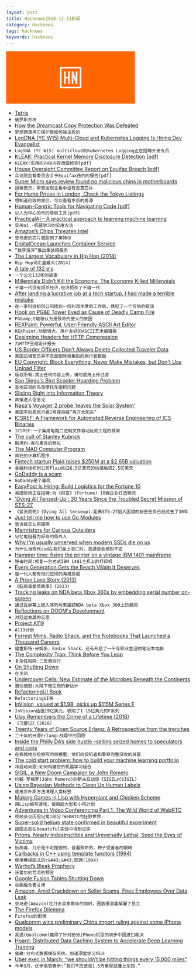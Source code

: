 ```yaml
---
layout: post
title: Hacknews2018-12-11新闻
category: Hacknews
tags: hacknews
keywords: hacknews
---
```


![haccknews-banner](/assets/image/hacknews-banner.jpg)

- [Tetris](https://www.colinfahey.com/tetris/tetris.html)
- `俄罗斯方块`
- [How the Dreamcast Copy Protection Was Defeated](http://fabiensanglard.net/dreamcast_hacking/)
- `梦想铸造拷贝保护是如何被击败的`
- [LogDNA (YC W15) Multi-Cloud and Kubernetes Logging Is Hiring Dev Evangelist](https://logdna.com/careers/)
- `LogDNA (YC W15) multicloud和Kubernetes Logging正在招聘开发专员`
- [KLEAK: Practical Kernel Memory Disclosure Detection [pdf]](https://netbsd.org/gallery/presentations/maxv/kleak.pdf)
- `KLEAK:实用的内核内存泄露检测[pdf]`
- [House Oversight Committee Report on Equifax Breach [pdf]](https://oversight.house.gov/wp-content/uploads/2018/12/Equifax-Report.pdf)
- `众议院监督委员会关于Equifax违约的报告[pdf]`
- [Super Micro says review found no malicious chips in motherboards](https://www.reuters.com/article/us-supermicro-chips/super-micro-says-review-found-no-malicious-chips-in-motherboards-idUSKBN1OA12R)
- `超微表示，审查发现主板中没有恶意芯片`
- [For Home Prices in London, Check the Tokyo Listings](https://blogs.imf.org/2018/04/10/for-home-prices-in-london-check-the-tokyo-listings/)
- `想知道伦敦的房价，可以看看东京的房源`
- [Human-Centric Tools for Navigating Code [pdf]](http://web.eecs.utk.edu/~azh/pubs/Henley2018bDissertation.pdf)
- `以人为中心的代码导航工具[pdf]`
- [PracticalAI – A practical approach to learning machine learning](https://github.com/GokuMohandas/practicalAI)
- `实用ai -机器学习的实用方法`
- [Amazon’s Chips Threaten Intel](https://www.nytimes.com/2018/12/10/technology/amazon-server-chip-intel.html)
- `亚马逊的芯片威胁到了英特尔`
- [DigitalOcean Launches Container Service](https://techcrunch.com/2018/12/11/digital-ocean-launches-its-container-service/)
- `“数字海洋”推出集装箱服务`
- [The Largest Vocabulary in Hip Hop (2014)](https://pudding.cool/2017/02/vocabulary/)
- `Hip Hop词汇量最大(2014)`
- [A tale of 132 e&#39;s](https://linuxwit.ch/blog/2018/12/e98e/)
- `一个公元132年的故事`
- [Millennials Didn’t Kill the Economy. The Economy Killed Millennials](https://www.theatlantic.com/ideas/archive/2018/12/stop-blaming-millennials-killing-economy/577408/)
- `千禧一代没有扼杀经济.经济扼杀了千禧一代`
- [After landing a lucrative job at a tech startup, I had made a terrible mistake](https://torontolife.com/tech/truth-tech-insider-got/)
- `在一家科技初创公司找到一份利润丰厚的工作后，我犯了一个可怕的错误`
- [Hook on PG&amp;E Tower Eyed as Cause of Deadly Camp Fire](https://www.nbcbayarea.com/news/local/Hook-on-PGE-Tower-Eyed-as-Cause-of-Deadly-Camp-Fire-502035081.html)
- `PG&amp;E塔被认为是致命的营火的原因`
- [REXPaint: Powerful, User-Friendly ASCII Art Editor](https://www.gridsagegames.com/rexpaint/)
- `REXPaint:功能强大，用户友好的ASCII艺术编辑器`
- [Designing Headers for HTTP Compression](https://www.mnot.net/blog/2018/11/27/header_compression)
- `为HTTP压缩设计报头`
- [US Border Officers Don’t Always Delete Collected Traveler Data](https://www.engadget.com/2018/12/11/cbp-officers-fail-to-delete-traveler-data/)
- `美国边境官员并不总是删除收集到的旅行者数据`
- [EU Copyright: Block Everything, Never Make Mistakes, but Don&#39;t Use Upload Filter](https://www.techdirt.com/articles/20181210/09323241194/latest-eu-copyright-proposal-block-everything-never-make-mistakes-dont-use-upload-filters.shtml)
- `版权所有:禁止任何内容上传，请勿使用上传过滤`
- [San Diego&#39;s Bird Scooter Hoarding Problem](http://www.scottresearch.com/blog/san-diegos-bird-scooter-hoarding-problem-with-screencaptures)
- `圣地亚哥的鸟类摩托车囤积问题`
- [Sliding Right into Information Theory](http://www.joachim-breitner.de/blog/747-Sliding_Right_into_Information_Theory)
- `直接进入信息论`
- [Nasa&#39;s Voyager 2 probe &#39;leaves the Solar System&#39;](https://www.bbc.co.uk/news/science-environment-46502820)
- `美国宇航局旅行者2号探测器“离开太阳系”`
- [ICSREF: A Framework for Automated Reverse Engineering of ICS Binaries](https://arxiv.org/abs/1812.03478)
- `ICSREF:一个集成电路二进制文件自动反向工程的框架`
- [The cult of Stanley Kubrick](https://www.economist.com/prospero/2018/12/10/the-cult-of-stanley-kubrick)
- `斯坦利·库布里克的祭礼`
- [The MAD Computer Program](https://meatfighter.com/mad/)
- `疯狂的计算机程序`
- [Fintech startup Plaid raises $250M at a $2.65B valuation](https://techcrunch.com/2018/12/11/fintech-startup-plaid-raises-250m-at-a-2-65b-valuation/)
- `金融科技初创公司Plaid以26.5亿美元的估值融资2.5亿美元`
- [GoDaddy is a scam](https://www.reddit.com/r/web_design/comments/a562gv/godaddy_is_a_scam/)
- `GoDaddy是个骗局`
- [EasyPost Is Hiring: Build Logistics for the Fortune 10](https://www.easypost.com/jobs)
- `易捷邮政正在招聘:为《财富》(Fortune) 10强企业打造物流`
- [&#39;Dying All Tensed-Up&#39;: 30 Years Since the Troubled Secret Mission of STS-27](https://www.americaspace.com/2018/12/09/dying-all-tensed-up-30-years-since-the-troubled-secret-mission-of-sts-27/)
- `《紧张而死》(Dying All tenseup):距离STS-27陷入困境的秘密任务已经过去了30年`
- [Just tell me how to use Go Modules](https://www.kablamo.com.au/blog-1/2018/12/10/just-tell-me-how-to-use-go-modules)
- `告诉我怎么用围棋`
- [Memristors for Curious Outsiders](https://arxiv.org/abs/1812.03389)
- `记忆电阻器为好奇的局外人`
- [Why I&#39;m usually unnerved when modern SSDs die on us](https://utcc.utoronto.ca/~cks/space/blog/tech/SSDDeathDisturbing)
- `为什么当现代ssd在我们身上消亡时，我通常会感到不安`
- [Hammer time: fixing the printer on a vintage IBM 1401 mainframe](http://www.righto.com/2018/12/hammer-time-fixing-printer-on-vintage.html)
- `锤击时间:修复一台老式IBM 1401主机上的打印机`
- [Every Generation Gets the Beach Villain It Deserves](https://www.nytimes.com/2018/08/30/technology/vinod-khosla-beach.html)
- `每一代人都有他们应得的海滩恶棍`
- [A Prion Love Story (2013)](https://www.newyorker.com/books/page-turner/a-prion-love-story)
- `《朊病毒爱情故事》(2013)`
- [Tracking leaks on NDA beta Xbox 360s by embedding serial number on-screen](https://twitter.com/cullend/status/1071884772064944128)
- `通过在屏幕上嵌入序列号来跟踪NDA beta Xbox 360上的漏洞`
- [Reflections on DOOM&#39;s Development](https://rome.ro/news/2018/12/10/reflections-on-dooms-development)
- `对厄运发展的反思`
- [Project A119](https://en.wikipedia.org/wiki/Project_A119)
- `A119计划`
- [Forrest Mims, Radio Shack, and the Notebooks That Launched a Thousand Careers](https://hackaday.com/2017/01/18/forrest-mims-radio-shack-and-the-notebooks-that-launched-a-thousand-careers/)
- `福雷斯特·米姆斯，Radio Shack，还有开启了一千年职业生涯的笔记本电脑`
- [The Complexity Trap: Think Before You Leap](https://danielwestheide.com/blog/2018/12/07/the-complexity-trap.html)
- `复杂性陷阱:三思而后行`
- [On Shutting Down](https://blog.ycombinator.com/shutting-down/)
- `在关闭`
- [Undercover Cells: New Estimate of the Microbes Beneath the Continents](https://deepcarbon.net/index.php/undercover-cells-new-estimate-microbes-beneath-continents)
- `潜伏细胞:大陆下微生物的新估计`
- [RefactoringUI Book](https://refactoringui.com/book/)
- `RefactoringUI书`
- [InVision, valued at $1.9B, picks up $115M Series F](https://techcrunch.com/2018/12/11/invision-valued-at-1-9-billion-picks-up-115-million-series-f/)
- `InVision估值19亿美元，收购了1.15亿美元的F系列`
- [Ulay Remembers the Crime of a Lifetime (2016)](https://observer.com/2016/10/ulay-remembers-the-crime-of-a-lifetime-40-years-later/)
- `《乌雷记》(2016)`
- [Twenty Years of Open Source Erlang: A Retrospective from the trenches](https://www.erlang-solutions.com/blog/twenty-years-of-open-source-erlang.html)
- `二十年的开源Erlang:战壕中的回顾`
- [Inside the Philly DA’s side hustle –selling seized homes to speculators and cops](http://planphilly.com/articles/2018/12/07/inside-the-philadelphia-da-s-side-hustle-selling-seized-homes-to-speculators-and-cops)
- `在费城地方检察院的侧楼里，他们向投机者和警察兜售没收的房屋`
- [The cold start problem: how to build your machine learning portfolio](https://towardsdatascience.com/the-cold-start-problem-how-to-build-your-machine-learning-portfolio-6718b4ae83e9)
- `冷启动问题:如何构建您的机器学习组合`
- [SIGIL, a New Doom Campaign by John Romero](https://www.romerogames.ie/sigil/)
- `约翰·罗梅罗(John Romero)的新末日战役《SIGIL》(SIGIL)`
- [Using Bayesian Methods to Clean Up Human Labels](https://blog.dominodatalab.com/using-bayesian-methods-to-clean-up-human-labels/)
- `使用贝叶斯方法清理人类标签`
- [Making Games in Lisp with Hypergiant and Chicken Scheme](http://alex-charlton.com/posts/Prototype_to_polish_Making_games_in_CHICKEN_Scheme_with_Hypergiant/)
- `用Lisp编写游戏，使用超大型和小鸡计划`
- [Adventures in Video Conferencing Part 1: The Wild World of WebRTC](https://googleprojectzero.blogspot.com/2018/12/adventures-in-video-conferencing-part-1.html)
- `视频会议历险记第1部分:WebRTC的狂野世界`
- [Super-solid helium state confirmed in beautiful experiment](https://arstechnica.com/science/2018/12/researchers-find-super-solid-by-looking-at-a-normal-solid/)
- `超固态氦在beautiful实验中得到证实`
- [Prions, Nearly Indestructible and Universally Lethal, Seed the Eyes of Victims](https://blogs.scientificamerican.com/artful-amoeba/prions-nearly-indestructible-and-universally-lethal-seed-the-eyes-of-victims/)
- `朊病毒，几乎是不可摧毁的，普遍致命的，种子受害者的眼睛`
- [Callbacks in C&#43;&#43; using template functors (1994)](http://www.tutok.sk/fastgl/callback.html)
- `使用模板函式的c&#43;&#43;回调(1994)`
- [Warhol’s Bleak Prophecy](https://www.theatlantic.com/magazine/archive/2019/01/andy-warhol-pop-art-whitney/576412/)
- `沃霍尔的荒凉的预言`
- [Google Fusion Tables Shutting Down](https://support.google.com/fusiontables/answer/9185417)
- `谷歌融合表关闭`
- [Amazon, Amid Crackdown on Seller Scams, Fires Employees Over Data Leak](https://www.wsj.com/articles/amazon-amid-crackdown-on-seller-scams-fires-employees-over-data-leak-1544437800)
- `亚马逊(Amazon)在打击卖家欺诈的同时，因数据泄露解雇了员工`
- [The Firefox Dilemma](https://blog.tawhidhannan.co.uk/tech-zoomed-out/industry/firefox-dilemma/)
- `Firefox的困境`
- [Qualcomm wins preliminary China import ruling against some iPhone models](https://www.reuters.com/article/us-qualcomm-apple/qualcomm-wins-import-ban-against-several-apple-iphones-in-china-idUSKBN1O91LD)
- `高通(Qualcomm)赢得了针对部分iPhone机型的初步中国进口裁决`
- [Hoard: Distributed Data Caching System to Accelerate Deep Learning Training](https://arxiv.org/abs/1812.00669)
- `窖藏:分布式数据缓存系统，加速深度学习培训`
- [Uber exec in March: “we shouldn’t be hitting things every 15,000 miles”](https://arstechnica.com/tech-policy/2018/12/uber-exec-warned-of-rampant-safety-problems-days-before-fatal-crash/)
- `今年3月，优步高管表示:“我们不应该每1.5万英里就撞上东西.”`

